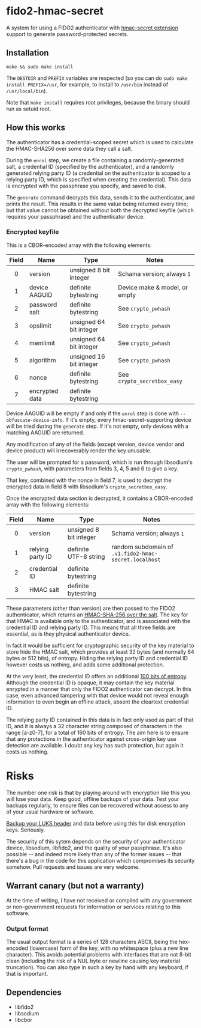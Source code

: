 # fido2-hmac-secret
A system for using a FIDO2 authenticator with [hmac-secret extension](https://fidoalliance.org/specs/fido-v2.0-id-20180227/fido-client-to-authenticator-protocol-v2.0-id-20180227.html#sctn-hmac-secret-extension) support to generate password-protected secrets.

## Installation

`make && sudo make install`

The `DESTDIR` and `PREFIX` variables are respected (so you can do `sudo make install PREFIX=/usr`, for example, to install to `/usr/bin` instead of `/usr/local/bin`).

Note that `make install` requires root privileges, because the binary should run as setuid root.

## How this works

The authenticator has a credential-scoped secret which is used to calculate the HMAC-SHA256 over some data they call a salt.

During the `enrol` step, we create a file containing a randomly-generated salt, a credential ID (specified by the authenticator), and a randomly generated relying party ID (a credential on the authenticator is scoped to a relying party ID, which is specified when creating the credential). This data is encrypted with the passphrase you specify, and saved to disk.

The `generate` command decrypts this data, sends it to the authenticator, and prints the result. This results in the same value being returned every time; but that value cannot be obtained without both the decrypted keyfile (which requires your passphrase) and the authenticator device.

### Encrypted keyfile

This is a CBOR-encoded array with the following elements:

| Field | Name           | Type                    | Notes                         |
|:-----:|----------------|-------------------------|-------------------------------|
| 0     | version        | unsigned 8 bit integer  | Schama version; always `1`    |
| 1     | device AAGUID  | definite bytestring     | Device make & model, or empty |
| 2     | password salt  | definite bytestring     | See `crypto_pwhash`           |
| 3     | opslimit       | unsigned 64 bit integer | See `crypto_pwhash`           |
| 4     | memlimit       | unsigned 64 bit integer | See `crypto_pwhash`           |
| 5     | algorithm      | unsigned 16 bit integer | See `crypto_pwhash`           |
| 6     | nonce          | definite bytestring     | See `crypto_secretbox_easy`   |
| 7     | encrypted data | definite bytestring     |                               |

Device AAGUID will be empty if and only if the `enrol` step is done with `--obfuscate-device-info`. If it's empty, every hmac-secret-supporting device will be tried during the `generate` step. If it's not empty, only devices with a matching AAGUID are returned.

Any modification of any of the fields (except version, device vendor and device product) will irrecoverably render the key unusable.

The user will be prompted for a password, which is run through libsodium's `crypto_pwhash`, with parameters from fields 3, 4, 5 and 6 to give a key.

That key, combined with the nonce in field 7, is used to decrypt the encrypted data in field 8 with libsodium's `crypto_secretbox_easy`.

Once the encrypted data section is decrypted, it contains a CBOR-encoded array with the following elements:

| Field | Name             | Type                   | Notes                                                 |
|:-----:|------------------|------------------------|-------------------------------------------------------|
| 0     | version          | unsigned 8 bit integer | Schama version; always `1`                            |
| 1     | relying party ID | definite UTF-8 string  | random subdomain of `.v1.fido2-hmac-secret.localhost` |
| 2     | credential ID    | definite bytestring    |                                                       |
| 3     | HMAC salt        | definite bytestring    |                                                       |

These parameters (other than version) are then passed to the FIDO2 authenticator, which returns an [HMAC-SHA-256 over the salt](https://fidoalliance.org/specs/fido-v2.0-id-20180227/fido-client-to-authenticator-protocol-v2.0-id-20180227.html#sctn-hmac-secret-extension). The key for that HMAC is available only to the authenticator, and is associated with the credential ID and relying party ID. This means that all three fields are essential, as is they physical authenticator device.

In fact it would be sufficient for cryptographic security of the key material to store hide the HMAC salt, which provides at least 32 bytes (and normally 64 bytes or 512 bits), of entropy. Hiding the relying party ID and credential ID however costs us nothing, and adds some additional protection.

At the very least, the credential ID offers an additional [100 bits of entropy](https://www.w3.org/TR/webauthn/#credential-id). Although the credential ID is opaque, it may contain the key material enrypted in a manner that only the FIDO2 authenticator can decrypt. In this case, even advanced tampering with that device would not reveal enough information to even begin an offline attack, absent the cleartext credential ID.

The relying party ID contained in this data is in fact only used as part of that ID, and it is always a 32 character string composed of characters in the range [a-z0-7], for a total of 160 bits of entropy. The aim here is to ensure that any protections in the authenticator against cross-origin key use detection are available. I doubt any key has such protection, but again it costs us nothing.

# Risks

The number one risk is that by playing around with encryption like this you will lose your data. Keep good, offline backups of your data. Test your backups regularly, to ensure files can be recovered without access to any of your usual hardware or software.

[Backup your LUKS header](https://gitlab.com/cryptsetup/cryptsetup/wikis/FrequentlyAskedQuestions#6-backup-and-data-recovery) and data before using this for disk encryption keys. Seriously.

The security of this sytem depends on the security of your authenticator device, libsodium, libfido2, and the quality of your passphrase. It's also possible -- and indeed more likely than any of the former issues -- that there's a bug in the code for this application which compromises its security somehow. Pull requests and issues are very welcome.

## Warrant canary (but not a warranty)

At the time of writing, I have not received or complied with any government or non-government requests for information or services relating to this software.

### Output format

The usual output format is a series of 128 characters ASCII, being the hex-encoded (lowercase) form of the key, with no whitespace (plus a new line character). This avoids potential problems with interfaces that are not 8-bit clean (including the risk of a NUL byte or newline causing key material truncation). You can also type in such a key by hand with any keyboard, if that is important.

## Dependencies
 * libfido2
 * libsodium
 * libcbor
